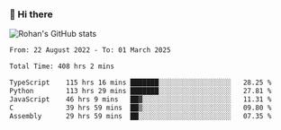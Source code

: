 ### 👋 Hi there 

<!--
**rohznmdev/rohznmdev** is a ✨ _special_ ✨ repository because its `README.md` (this file) appears on your GitHub profile.

Here are some ideas to get you started:

- 🔭 I’m currently working on ...
- 🌱 I’m currently learning Ruby and Ruby on Rails
- 👯 I’m looking to collaborate on ...
- 🤔 I’m looking for help with ...
- 💬 Ask me about ...
- 📫 How to reach me: ...
- 😄 Pronouns: ...
- ⚡ Fun fact: ...
-->
![Rohan's GitHub stats](https://github-readme-stats.vercel.app/api?username=rohznmdev&theme=dark&show_icons=true)

<!--START_SECTION:waka-->

```txt
From: 22 August 2022 - To: 01 March 2025

Total Time: 408 hrs 2 mins

TypeScript    115 hrs 16 mins ███████░░░░░░░░░░░░░░░░░░   28.25 %
Python        113 hrs 29 mins ███████░░░░░░░░░░░░░░░░░░   27.81 %
JavaScript    46 hrs 9 mins   ██▓░░░░░░░░░░░░░░░░░░░░░░   11.31 %
C             39 hrs 59 mins  ██▒░░░░░░░░░░░░░░░░░░░░░░   09.80 %
Assembly      29 hrs 59 mins  ██░░░░░░░░░░░░░░░░░░░░░░░   07.35 %
```

<!--END_SECTION:waka-->
